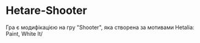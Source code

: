 # Hetare-Shooter
Гра є модифікацією на гру "Shooter", яка створена за мотивами Hetalia: Paint, White It/
